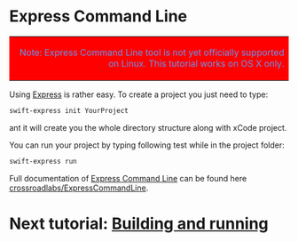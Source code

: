 # Express Command Line

<table bgcolor="#ff0000">
<tr><td>
<p align="right">
	<font color="cornflowerblue">
		Note: Express Command Line tool is not yet officially supported on Linux. This tutorial works on OS X only.
	</font>
</p>
</td></tr>
</table>

Using [Express](http://swiftexpress.io) is rather easy. To create a project you just need to type:

```sh
swift-express init YourProject
```

ant it will create you the whole directory structure along with xCode project.

You can run your project by typing following test while in the project folder:

```sh
swift-express run
```

Full documentation of [Express Command Line](https://github.com/crossroadlabs/ExpressCommandLine) can be found here [crossroadlabs/ExpressCommandLine](https://github.com/crossroadlabs/ExpressCommandLine).

# Next tutorial: [Building and running](./buildrun.md)

